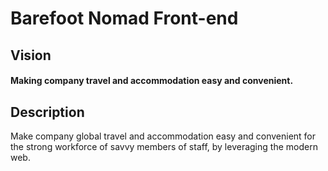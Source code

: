 # Barefoot Nomad Front-end

## Vision
#### Making company travel and accommodation easy and convenient.

## Description
Make company global travel and accommodation easy and convenient for the strong workforce of savvy members of staff, by leveraging the modern web.
